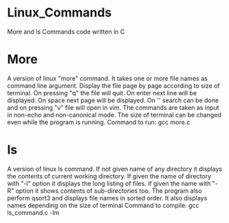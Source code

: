 # Linux_Commands
More and ls Commands code written in C

# More
A version of linux "more" command. It takes one or more file names as command line argument. Display the file page by page according to size of terminal. On pressing "q" the file will quit. On enter next line will be displayed. On space next page will be displayed. On '\' search can be done and on pressing "v" file will open in vim. The commands are taken as input in non-echo and non-canonical mode. The size of terminal can be changed even while the program is running.
Command to run:
      gcc more.c
      
      
# ls
A version of linux ls command. If not given name of any directory it displays the contents of current working directory. If given the name of directory with "-l" option it displays the long listing of files. if given the name with "-R" option it shows contents of sub-directories too. The program also perform qsort3 and displays file names in sorted order. It also displays names depending on the size of terminal
Command to compile: gcc ls_command.c -lm
     

